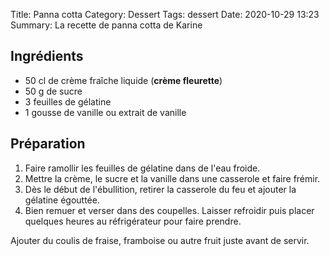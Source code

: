 Title: Panna cotta
Category: Dessert
Tags: dessert
Date:  2020-10-29 13:23
Summary: La recette de panna cotta de Karine

## Ingrédients
- 50 cl de crème fraîche liquide (**crème fleurette**)
- 50 g de sucre
- 3 feuilles de gélatine 
- 1 gousse de vanille ou extrait de vanille

## Préparation
1. Faire ramollir les feuilles de gélatine dans de l'eau froide.
2. Mettre la crème, le sucre et la vanille dans une casserole et faire frémir. 
3. Dès le début de l'ébullition, retirer la casserole du feu et ajouter la gélatine égouttée.
4. Bien remuer et verser dans des coupelles. Laisser refroidir puis placer quelques heures au réfrigérateur pour faire prendre. 

Ajouter du coulis de fraise, framboise ou autre fruit juste avant de servir.